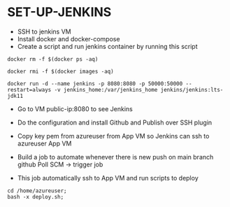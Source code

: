 # SET-UP-JENKINS

- SSH to jenkins VM
- Install docker and docker-compose
- Create a script and run jenkins container by running this script

```
docker rm -f $(docker ps -aq)

docker rmi -f $(docker images -aq)

docker run -d --name jenkins -p 8080:8080 -p 50000:50000 --restart=always -v jenkins_home:/var/jenkins_home jenkins/jenkins:lts-jdk11
```

- Go to VM public-ip:8080 to see Jenkins

- Do the configuration and install Github and Publish over SSH plugin

- Copy key pem from azureuser from App VM so Jenkins can ssh to azureuser App VM

- Build a job to automate whenever there is new push on main branch github Poll SCM -> trigger job

- This job automatically ssh to App VM and run scripts to deploy

```
cd /home/azureuser;
bash -x deploy.sh;
```
